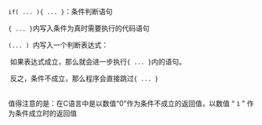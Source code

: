 `if( ... ){ ... }`：条件判断语句



`{ ... }`内写入条件为真时需要执行的代码语句



`(... ) `内写入一个判断表达式：

​	如果表达式成立，那么就会进一步执行`{ ... }`内的语句。

​	反之，条件不成立，那么程序会直接跳过`{ ... }`


​	
值得注意的是：在C语言中是以数值“0”作为条件不成立的返回值，以数值 “ `1` ” 作为条件成立时的返回值